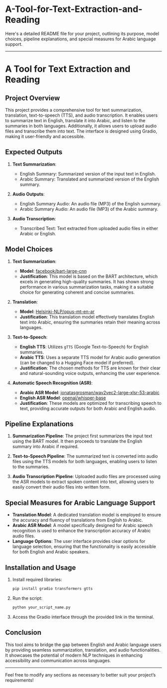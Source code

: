 # A-Tool-for-Text-Extraction-and-Reading

Here's a detailed README file for your project, outlining its purpose, model choices, pipeline explanations, and special measures for Arabic language support.

---

# A Tool for Text Extraction and Reading

## Project Overview

This project provides a comprehensive tool for text summarization, translation, text-to-speech (TTS), and audio transcription. It enables users to summarize text in English, translate it into Arabic, and listen to the summaries in both languages. Additionally, it allows users to upload audio files and transcribe them into text. The interface is designed using Gradio, making it user-friendly and accessible.

## Expected Outputs

1. **Text Summarization**:
   - English Summary: Summarized version of the input text in English.
   - Arabic Summary: Translated and summarized version of the English summary.

2. **Audio Outputs**:
   - English Summary Audio: An audio file (MP3) of the English summary.
   - Arabic Summary Audio: An audio file (MP3) of the Arabic summary.

3. **Audio Transcription**:
   - Transcribed Text: Text extracted from uploaded audio files in either Arabic or English.

## Model Choices

1. **Text Summarization**:
   - **Model**: [facebook/bart-large-cnn](https://huggingface.co/facebook/bart-large-cnn)
   - **Justification**: This model is based on the BART architecture, which excels in generating high-quality summaries. It has shown strong performance in various summarization tasks, making it a suitable choice for generating coherent and concise summaries.

2. **Translation**:
   - **Model**: [Helsinki-NLP/opus-mt-en-ar](https://huggingface.co/Helsinki-NLP/opus-mt-en-ar)
   - **Justification**: This translation model effectively translates English text into Arabic, ensuring the summaries retain their meaning across languages.

3. **Text-to-Speech**:
   - **English TTS**: Utilizes `gTTS` (Google Text-to-Speech) for English summaries.
   - **Arabic TTS**: Uses a separate TTS model for Arabic audio generation (can be changed to a Hugging Face model if preferred).
   - **Justification**: The chosen methods for TTS are known for their clear and natural-sounding voice outputs, enhancing the user experience.

4. **Automatic Speech Recognition (ASR)**:
   - **Arabic ASR Model**: [jonatasgrosman/wav2vec2-large-xlsr-53-arabic](https://huggingface.co/jonatasgrosman/wav2vec2-large-xlsr-53-arabic)
   - **English ASR Model**: [openai/whisper-base](https://huggingface.co/openai/whisper-base)
   - **Justification**: These models are optimized for transcribing speech to text, providing accurate outputs for both Arabic and English audio.

## Pipeline Explanations

1. **Summarization Pipeline**: The project first summarizes the input text using the BART model. It then proceeds to translate the English summary into Arabic if required.

2. **Text-to-Speech Pipeline**: The summarized text is converted into audio files using the TTS models for both languages, enabling users to listen to the summaries.

3. **Audio Transcription Pipeline**: Uploaded audio files are processed using the ASR models to extract spoken content into text, allowing users to easily convert their audio files into written form.

## Special Measures for Arabic Language Support

- **Translation Model**: A dedicated translation model is employed to ensure the accuracy and fluency of translations from English to Arabic.
- **Arabic ASR Model**: A model specifically designed for Arabic speech recognition is used to enhance the transcription accuracy of Arabic audio files.
- **Language Options**: The user interface provides clear options for language selection, ensuring that the functionality is easily accessible for both English and Arabic speakers.

## Installation and Usage

1. Install required libraries:
   ```bash
   pip install gradio transformers gtts
   ```

2. Run the script:
   ```bash
   python your_script_name.py
   ```

3. Access the Gradio interface through the provided link in the terminal.

## Conclusion

This tool aims to bridge the gap between English and Arabic language users by providing seamless summarization, translation, and audio functionalities. It showcases the potential of modern NLP techniques in enhancing accessibility and communication across languages.

---

Feel free to modify any sections as necessary to better suit your project’s requirements!

